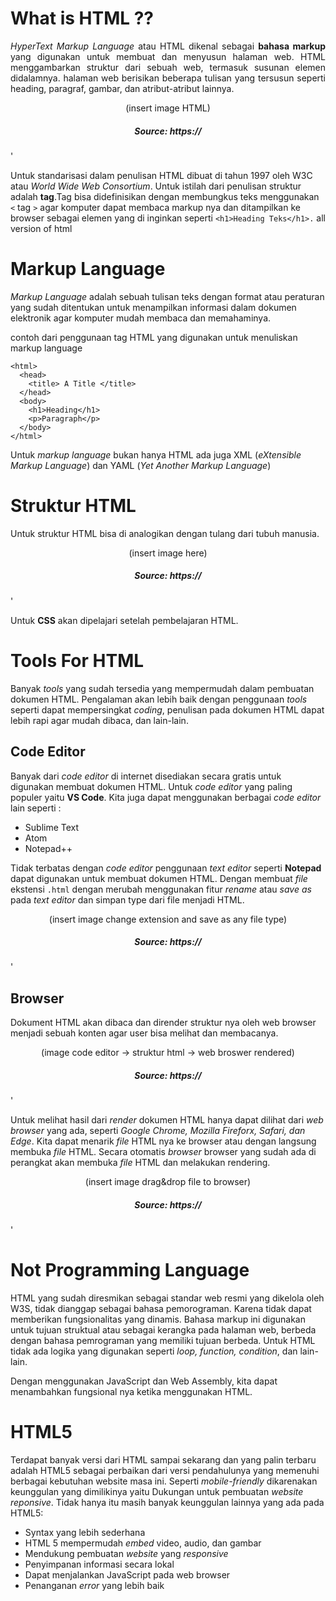 # What is HTML ??
<p align="justify">
  <em> HyperText Markup Language </em> atau HTML dikenal sebagai <strong>bahasa markup</strong> yang digunakan
  untuk membuat dan menyusun halaman web. HTML menggambarkan struktur dari sebuah web, termasuk susunan elemen didalamnya.
  halaman web berisikan beberapa tulisan yang tersusun seperti heading, paragraf, gambar, dan atribut-atribut lainnya.
  
  <p align="center">
    (insert image HTML)
    <h5 align="center">Source: https://</h5>'
  </p>
  
  Untuk standarisasi dalam penulisan HTML dibuat di tahun 1997 oleh W3C atau <em>World Wide Web Consortium</em>. Untuk istilah
  dari penulisan struktur adalah <strong>tag</strong>.Tag bisa didefinisikan dengan membungkus teks menggunakan
  `<` tag `>` agar komputer dapat membaca markup nya dan ditampilkan ke browser sebagai elemen yang di inginkan
  seperti `<h1>Heading Teks</h1>.`
  all version of html
# Markup Language
  <em> Markup Language </em> adalah sebuah tulisan teks dengan format atau peraturan yang sudah ditentukan
  untuk menampilkan informasi dalam dokumen elektronik agar komputer mudah membaca dan memahaminya.
  
  contoh dari penggunaan tag HTML yang digunakan untuk menuliskan markup language
  ```
  <html>
    <head>
      <title> A Title </title>
    </head>
    <body>
      <h1>Heading</h1>
      <p>Paragraph</p>
    </body>
  </html>
  ```
  
  Untuk <em>markup language</em> bukan hanya HTML ada juga XML (<em>eXtensible Markup Language</em>)
  dan YAML (<em>Yet Another Markup Language</em>) 
  
  # Struktur HTML
  Untuk struktur HTML bisa di analogikan dengan tulang dari tubuh manusia.
  
  <p align="center">
    (insert image here)
    <h5 align="center">Source: https://</h5>'
  </p>
  
  Untuk <strong>CSS</strong> akan dipelajari setelah pembelajaran HTML.
  
  # Tools For HTML
  Banyak <em>tools</em> yang sudah tersedia yang mempermudah dalam pembuatan dokumen HTML. Pengalaman akan lebih
  baik dengan penggunaan <em>tools</em> seperti dapat mempersingkat <em>coding</em>, penulisan pada dokumen HTML
  dapat lebih rapi agar mudah dibaca, dan lain-lain.
  
  ## Code Editor
  Banyak dari <em>code editor</em> di internet disediakan secara gratis untuk digunakan membuat dokumen HTML. Untuk <em>code editor</em>
  yang paling populer yaitu <strong>VS Code</strong>. Kita juga dapat menggunakan berbagai <em>code editor</em> lain seperti :
  
  * Sublime Text
  * Atom
  * Notepad++
  
  Tidak terbatas dengan <em>code editor</em> penggunaan <em>text editor</em> seperti <strong>Notepad</strong> dapat
  digunakan untuk membuat dokumen HTML. Dengan membuat <em>file</em> ekstensi `.html` dengan merubah menggunakan
  fitur <em>rename</em> atau <em>save as</em> pada <em>text editor</em> dan simpan type dari file menjadi HTML.
  
  <p align="center">
    (insert image change extension and save as any file type)
    <h5 align="center">Source: https://</h5>'
  </p>
  
  ## Browser
  Dokument HTML akan dibaca dan dirender struktur nya oleh web browser menjadi sebuah konten agar user bisa
  melihat dan membacanya.
  
  <p align="center">
    (image code editor -> struktur html -> web broswer rendered)
    <h5 align="center">Source: https://</h5>'
  </p>
  
  Untuk melihat hasil dari <em>render</em> dokumen HTML hanya dapat dilihat dari <em>web browser</em> yang ada, seperti
  <em>Google Chrome, Mozilla Fireforx, Safari, dan Edge</em>. Kita dapat menarik <em>file</em> HTML nya ke browser atau
  dengan langsung membuka <em>file</em> HTML. Secara otomatis <em>browser</em> browser yang sudah ada di perangkat
  akan membuka <em>file</em> HTML dan melakukan rendering.
  
  <p align="center">
    (insert image drag&drop file to browser)
    <h5 align="center">Source: https://</h5>'
  </p>
  
  # Not Programming Language
  HTML yang sudah diresmikan sebagai standar web resmi yang dikelola oleh W3S, tidak dianggap sebagai bahasa pemorograman.
  Karena tidak dapat memberikan fungsionalitas yang dinamis. Bahasa markup ini digunakan untuk tujuan struktual
  atau sebagai kerangka pada halaman web, berbeda dengan bahasa pemrograman yang memiliki tujuan berbeda.
  Untuk HTML tidak ada logika yang digunakan seperti <em>loop, function, condition</em>, dan lain-lain.
  
  Dengan menggunakan JavaScript dan Web Assembly, kita dapat menambahkan fungsional nya ketika menggunakan HTML.
  
  # HTML5
  Terdapat banyak versi dari HTML sampai sekarang dan yang palin terbaru adalah HTML5 sebagai perbaikan dari versi pendahulunya
  yang memenuhi berbagai kebutuhan website masa ini. Seperti <em>mobile-friendly</em> dikarenakan keunggulan yang dimilikinya yaitu
  Dukungan untuk pembuatan <em>website reponsive</em>. Tidak hanya itu masih banyak keunggulan lainnya yang ada pada HTML5:
  
  * Syntax yang lebih sederhana
  * HTML 5 mempermudah <em>embed</em> video, audio, dan gambar
  * Mendukung pembuatan <em>website</em> yang <em>responsive</em>
  * Penyimpanan informasi secara lokal
  * Dapat menjalankan JavaScript pada web browser
  * Penanganan <em>error</em> yang lebih baik
  
  
  
  
  
  
  
  
